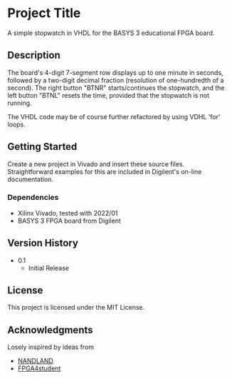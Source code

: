 # Project Title

A simple stopwatch in VHDL for the BASYS 3 educational FPGA board.

## Description

The board's 4-digit 7-segment row displays up to one minute in seconds, followed by a two-digit decimal fraction (resolution of one-hundredth of a second). The right button "BTNR" starts/continues the stopwatch, and the left button "BTNL" resets the time, provided that the stopwatch is not running.

The VHDL code may be of course further refactored by using VDHL 'for' loops.

## Getting Started

Create a new project in Vivado and insert these source files. Straightforward examples for this are included in Digilent's on-line documentation.

### Dependencies

* Xilinx Vivado, tested with 2022/01
* BASYS 3 FPGA board from Digilent

## Version History

* 0.1
    * Initial Release

## License

This project is licensed under the MIT License.

## Acknowledgments

Losely inspired by ideas from
* [NANDLAND](https://nandland.com)
* [FPGA4student](https://www.fpga4student.com)

